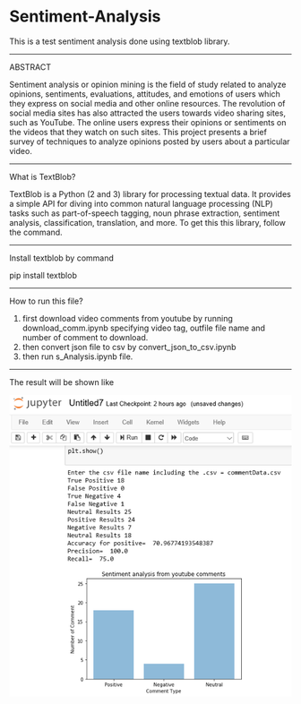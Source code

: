 # Sentiment-Analysis
This is a test sentiment analysis done using textblob library.

-------------------------
ABSTRACT

Sentiment analysis or opinion mining is the field of study related to analyze opinions, sentiments, evaluations, attitudes, and emotions of users which they express on social media and other online resources. The revolution of social media sites has also attracted the users towards video sharing sites, such as YouTube. The online users express their opinions or sentiments on the videos that they watch on such sites. This project presents a brief survey of techniques to analyze opinions posted by users about a particular video.

-------------------------
What is TextBlob?

TextBlob is a Python (2 and 3) library for processing textual data. It provides a simple API for diving into common natural language processing (NLP) tasks such as part-of-speech tagging, noun phrase extraction, sentiment analysis, classification, translation, and more. To get this this library, follow the command.

-------------------------
Install textblob by command

pip install textblob

-------------------------
How to run this file?
1) first download video comments from youtube by running download_comm.ipynb specifying video tag, outfile file name and number of comment to download.
2) then convert json file to csv by convert_json_to_csv.ipynb
3) then run s_Analysis.ipynb file.

--------------------------
The result will be shown like

![](Pic/final.png)

